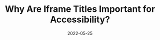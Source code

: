---
date: 2022-05-25
permalink: false
publisher: boiaorg
tags:
  - accessibility
  - html
  - writing
target_url: https://www.boia.org/blog/why-are-iframe-titles-important-for-accessibility
title: Why Are Iframe Titles Important for Accessibility?
---